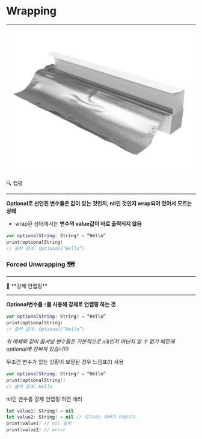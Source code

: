 # Wrapping

---

![Untitled](Wrapping%2089b779c84de94f26981b6093b82a3620/Untitled.png)

<aside>
🔍 랩핑

---

**Optional로 선언된 변수들은 값이 있는 것인지, nil인 것인지 wrap되어 있어서 모르는 상태**

- wrap된 상태에서는 **변수의 value값이 바로 출력되지 않음**

```swift
var optionalString: String? = “Hello”
print(optionalString)
// 출력 결과: Optional(“Hello”)
```

</aside>

### Forced ****Unwrapping 🗺️****

---

<aside>
💪 **강제 언랩핑**

---

**Optional변수를 `!`를 사용해 강제로 언랩핑 하는 것**

```swift
var optionalString: String? = “Hello”
print(optionalString)
// 출력 결과: Optional(“Hello”)
```

*위 예제와 같이 옵셔널 변수들은 기본적으로 nill인지 아닌지 알 수 없기 때문에
optional에 감싸져 있습니다*

무조건 변수가 있는 상황이 보장된 경우 느낌표(!) 사용

```swift
var optionalString: String? = “Hello”
print(optionalString!)
// 출력 결과: Hello
```

nil인 변수를 강제 언랩핑 하면 에러

```swift
let value1: String? = nil
let value2: String! = nil // 여기서는 에러가 아닙니다.
print(value1) // nil 출력
print(value2) // error
```

</aside>